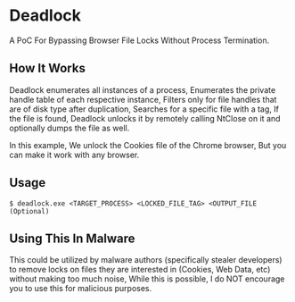 
# Deadlock

A PoC For Bypassing Browser File Locks Without Process Termination.

## How It Works

Deadlock enumerates all instances of a process, Enumerates the private handle table of each respective instance, Filters only for file handles that are of disk type after duplication, Searches for a specific file with a tag, If the file is found, Deadlock unlocks it by remotely calling NtClose on it and optionally dumps the file as well.

In this example, We unlock the Cookies file of the Chrome browser, But you can make it work with any browser.

## Usage
```
$ deadlock.exe <TARGET_PROCESS> <LOCKED_FILE_TAG> <OUTPUT_FILE (Optional)

```
## Using This In Malware

This could be utilized by malware authors (specifically stealer developers) to remove locks on files they are interested in (Cookies, Web Data, etc) without making too much noise, While this is possible, I do NOT encourage you to use this for malicious purposes.

